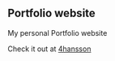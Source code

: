 

## Portfolio website

My personal Portfolio website <br>

Check it out at [4hansson](https://4hansson.dk)


